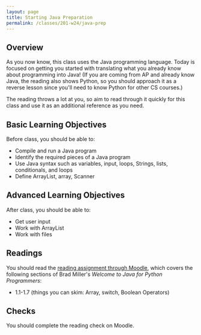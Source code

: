 ```yaml
---
layout: page
title: Starting Java Preparation
permalink: /classes/201-w24/java-prep
---
```


## Overview
As you now know, this class uses the Java programming language. Today is focused on getting you started with translating what you already know about programming into Java! (If you are coming from AP and already know Java, the reading also shows Python, so you should approach it as a reverse lesson since you'll need to know Python for other CS courses.)

The reading throws a lot at you, so aim to read through it quickly for this class and use it as an additional reference as you need.

## Basic Learning Objectives
Before class, you should be able to: 
* Compile and run a Java program
* Identify the required pieces of a Java program
* Use Java syntax such as variables, input, loops, Strings, lists, conditionals, and loops
* Define ArrayList, array, Scanner


## Advanced Learning Objectives
After class, you should be able to:
* Get user input
* Work with ArrayList
* Work with files


## Readings
You should read the [reading assignment through Moodle](https://moodle.carleton.edu/mod/lti/view.php?id=897176), which covers the following sections of Brad Miller's *Welcome to Java for Python Programmers*:

* 1.1-1.7 (things you can skim: Array, switch, Boolean Operators)

## Checks
You should complete the reading check on Moodle.